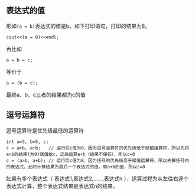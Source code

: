 ## 表达式的值
形如`(a = b)`表达式的值是b。如下打印语句，打印的结果为8。
```
cout<<(a = 8)<<endl;
```
再比如
```
a = b = c;
```
等价于
```
a = (b = c);
```
最终a、b、c三者的结果都为c的值

## 逗号运算符
逗号运算符是优先级最低的运算符
```
int a=3, b=5, c;
c = a>b, a+b;   // 运行后c值为0，因为逗号运算符的优先级低于赋值运算符，所以先将a>b的结果(为0)赋值给c，之后运算a+b（结果不保存），所以c=0
c = (a>b, a+b); // 运行后c值为8，因为括号的优先级高于赋值运算符，所以先算括号内的表达式，此时计算结果为最后一个表达式的值，即a+b的值，所以c=8
```
如果有多个表达式（ 表达式1,表达式2,......,表达式n ），运算过程为从左往右逐个表达式计算，整个表达式结果是表达式n的结果。
